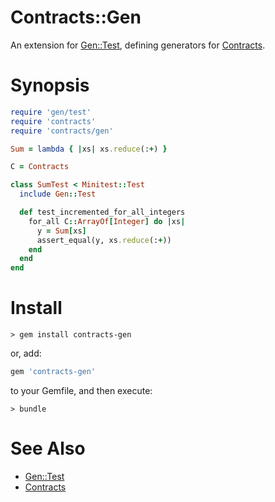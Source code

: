 Contracts::Gen
==============

An extension for [Gen::Test][1], defining generators for [Contracts][2].

Synopsis
========

```ruby
require 'gen/test'
require 'contracts'
require 'contracts/gen'

Sum = lambda { |xs| xs.reduce(:+) }

C = Contracts

class SumTest < Minitest::Test
  include Gen::Test

  def test_incremented_for_all_integers
    for_all C::ArrayOf[Integer] do |xs|
      y = Sum[xs]
      assert_equal(y, xs.reduce(:+))
    end
  end
end
```

Install
=======

    > gem install contracts-gen

or, add:

```ruby
gem 'contracts-gen'
```

to your Gemfile, and then execute:

    > bundle


See Also
========

- [Gen::Test][1]
- [Contracts][2]

[1]: https://github.com/delonnewman/gen-test
[2]: https://github.com/egonSchiele/contracts.ruby

